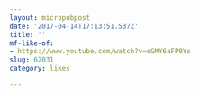 ```yaml
---
layout: micropubpost
date: '2017-04-14T17:13:51.537Z'
title: ''
mf-like-of:
- https://www.youtube.com/watch?v=eGMY6aFP0Ys
slug: 62031
category: likes

---
```

